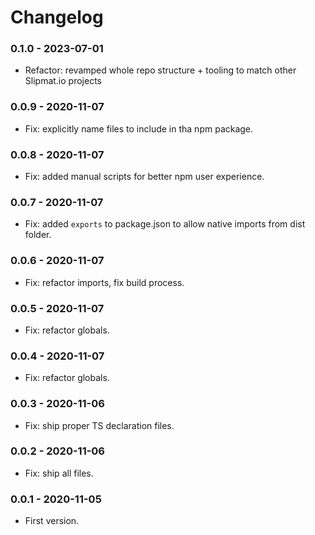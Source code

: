 # Changelog

### 0.1.0 - 2023-07-01

- Refactor: revamped whole repo structure + tooling to match other Slipmat.io projects

### 0.0.9 - 2020-11-07

- Fix: explicitly name files to include in tha npm package.

### 0.0.8 - 2020-11-07

- Fix: added manual scripts for better npm user experience.

### 0.0.7 - 2020-11-07

- Fix: added `exports` to package.json to allow native imports from dist folder.

### 0.0.6 - 2020-11-07

- Fix: refactor imports, fix build process.

### 0.0.5 - 2020-11-07

- Fix: refactor globals.

### 0.0.4 - 2020-11-07

- Fix: refactor globals.

### 0.0.3 - 2020-11-06

- Fix: ship proper TS declaration files.

### 0.0.2 - 2020-11-06

- Fix: ship all files.

### 0.0.1 - 2020-11-05

- First version.

